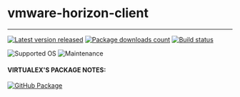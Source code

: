 # vmware-horizon-client
---
[![Latest version released](https://img.shields.io/chocolatey/v/vmware-horizon-client.svg)](https://chocolatey.org/packages/vmware-horizon-client)
[![Package downloads count](https://img.shields.io/chocolatey/dt/vmware-horizon-client.svg)](https://chocolatey.org/packages/vmware-horizon-client)
[![Build status](https://img.shields.io/appveyor/ci/virtualex-itv/choco-vmware-horizon-client/master.svg?logo=appveyor)](https://ci.appveyor.com/project/virtualex-itv/choco-vmware-horizon-client)

![Supported OS](https://img.shields.io/badge/os-windows-blue.svg)
![Maintenance](https://img.shields.io/maintenance/yes/2019.svg)

#### VIRTUALEX'S PACKAGE NOTES:

[![GitHub Package](https://img.shields.io/badge/github-package-brightgreen.svg?logo=github)](https://github.com/virtualex-itv/choco-vmware-horizon-client)
